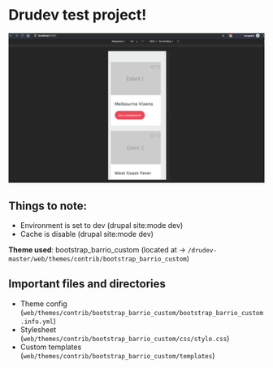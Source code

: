 # Drudev test project!

![DEMO](/drudev-demo.gif?raw=true)

## Things to note:
* Environment is set to dev (drupal site:mode dev)
* Cache is disable (drupal site:mode dev)

**Theme used**: bootstrap_barrio_custom (located at -> `/drudev-master/web/themes/contrib/bootstrap_barrio_custom`)

## Important files and directories
* Theme config (`web/themes/contrib/bootstrap_barrio_custom/bootstrap_barrio_custom.info.yml`)
* Stylesheet (`web/themes/contrib/bootstrap_barrio_custom/css/style.css`)
* Custom templates (`web/themes/contrib/bootstrap_barrio_custom/templates`)

